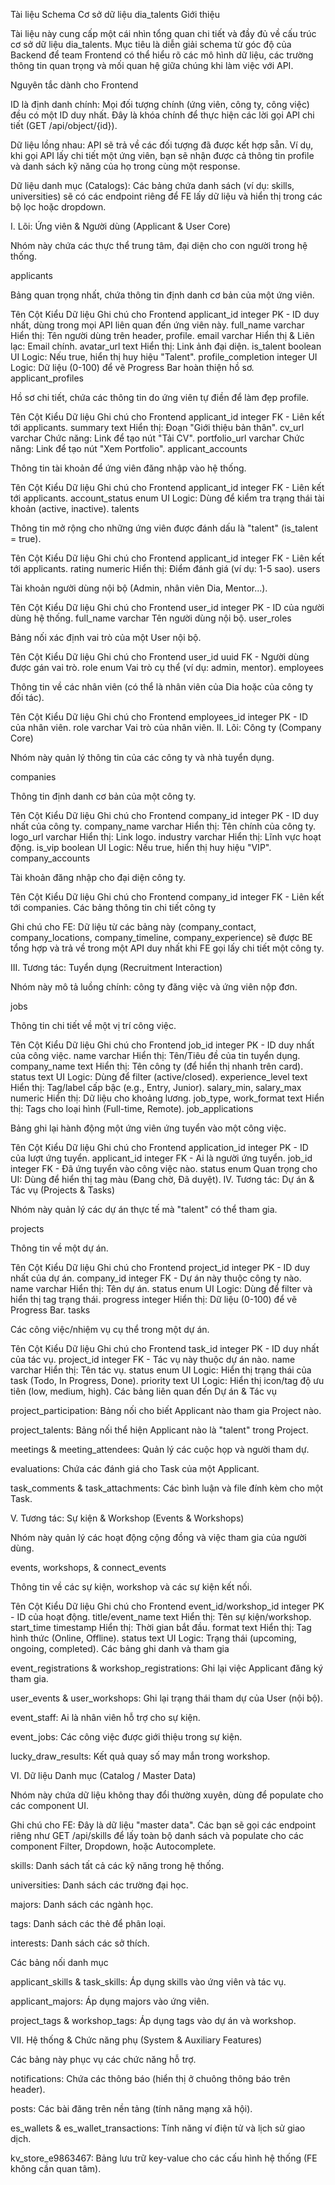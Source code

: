 

Tài liệu Schema Cơ sở dữ liệu dia_talents
Giới thiệu

Tài liệu này cung cấp một cái nhìn tổng quan chi tiết và đầy đủ về cấu trúc cơ sở dữ liệu dia_talents. Mục tiêu là diễn giải schema từ góc độ của Backend để team Frontend có thể hiểu rõ các mô hình dữ liệu, các trường thông tin quan trọng và mối quan hệ giữa chúng khi làm việc với API.

Nguyên tắc dành cho Frontend

ID là định danh chính: Mọi đối tượng chính (ứng viên, công ty, công việc) đều có một ID duy nhất. Đây là khóa chính để thực hiện các lời gọi API chi tiết (GET /api/object/{id}).

Dữ liệu lồng nhau: API sẽ trả về các đối tượng đã được kết hợp sẵn. Ví dụ, khi gọi API lấy chi tiết một ứng viên, bạn sẽ nhận được cả thông tin profile và danh sách kỹ năng của họ trong cùng một response.

Dữ liệu danh mục (Catalogs): Các bảng chứa danh sách (ví dụ: skills, universities) sẽ có các endpoint riêng để FE lấy dữ liệu và hiển thị trong các bộ lọc hoặc dropdown.

I. Lõi: Ứng viên & Người dùng (Applicant & User Core)

Nhóm này chứa các thực thể trung tâm, đại diện cho con người trong hệ thống.

applicants

Bảng quan trọng nhất, chứa thông tin định danh cơ bản của một ứng viên.

Tên Cột	Kiểu Dữ liệu	Ghi chú cho Frontend
applicant_id	integer	PK - ID duy nhất, dùng trong mọi API liên quan đến ứng viên này.
full_name	varchar	Hiển thị: Tên người dùng trên header, profile.
email	varchar	Hiển thị & Liên lạc: Email chính.
avatar_url	text	Hiển thị: Link ảnh đại diện.
is_talent	boolean	UI Logic: Nếu true, hiển thị huy hiệu "Talent".
profile_completion	integer	UI Logic: Dữ liệu (0-100) để vẽ Progress Bar hoàn thiện hồ sơ.
applicant_profiles

Hồ sơ chi tiết, chứa các thông tin do ứng viên tự điền để làm đẹp profile.

Tên Cột	Kiểu Dữ liệu	Ghi chú cho Frontend
applicant_id	integer	FK - Liên kết tới applicants.
summary	text	Hiển thị: Đoạn "Giới thiệu bản thân".
cv_url	varchar	Chức năng: Link để tạo nút "Tải CV".
portfolio_url	varchar	Chức năng: Link để tạo nút "Xem Portfolio".
applicant_accounts

Thông tin tài khoản để ứng viên đăng nhập vào hệ thống.

Tên Cột	Kiểu Dữ liệu	Ghi chú cho Frontend
applicant_id	integer	FK - Liên kết tới applicants.
account_status	enum	UI Logic: Dùng để kiểm tra trạng thái tài khoản (active, inactive).
talents

Thông tin mở rộng cho những ứng viên được đánh dấu là "talent" (is_talent = true).

Tên Cột	Kiểu Dữ liệu	Ghi chú cho Frontend
applicant_id	integer	FK - Liên kết tới applicants.
rating	numeric	Hiển thị: Điểm đánh giá (ví dụ: 1-5 sao).
users

Tài khoản người dùng nội bộ (Admin, nhân viên Dia, Mentor...).

Tên Cột	Kiểu Dữ liệu	Ghi chú cho Frontend
user_id	integer	PK - ID của người dùng hệ thống.
full_name	varchar	Tên người dùng nội bộ.
user_roles

Bảng nối xác định vai trò của một User nội bộ.

Tên Cột	Kiểu Dữ liệu	Ghi chú cho Frontend
user_id	uuid	FK - Người dùng được gán vai trò.
role	enum	Vai trò cụ thể (ví dụ: admin, mentor).
employees

Thông tin về các nhân viên (có thể là nhân viên của Dia hoặc của công ty đối tác).

Tên Cột	Kiểu Dữ liệu	Ghi chú cho Frontend
employees_id	integer	PK - ID của nhân viên.
role	varchar	Vai trò của nhân viên.
II. Lõi: Công ty (Company Core)

Nhóm này quản lý thông tin của các công ty và nhà tuyển dụng.

companies

Thông tin định danh cơ bản của một công ty.

Tên Cột	Kiểu Dữ liệu	Ghi chú cho Frontend
company_id	integer	PK - ID duy nhất của công ty.
company_name	varchar	Hiển thị: Tên chính của công ty.
logo_url	varchar	Hiển thị: Link logo.
industry	varchar	Hiển thị: Lĩnh vực hoạt động.
is_vip	boolean	UI Logic: Nếu true, hiển thị huy hiệu "VIP".
company_accounts

Tài khoản đăng nhập cho đại diện công ty.

Tên Cột	Kiểu Dữ liệu	Ghi chú cho Frontend
company_id	integer	FK - Liên kết tới companies.
Các bảng thông tin chi tiết công ty

Ghi chú cho FE: Dữ liệu từ các bảng này (company_contact, company_locations, company_timeline, company_experience) sẽ được BE tổng hợp và trả về trong một API duy nhất khi FE gọi lấy chi tiết một công ty.

III. Tương tác: Tuyển dụng (Recruitment Interaction)

Nhóm này mô tả luồng chính: công ty đăng việc và ứng viên nộp đơn.

jobs

Thông tin chi tiết về một vị trí công việc.

Tên Cột	Kiểu Dữ liệu	Ghi chú cho Frontend
job_id	integer	PK - ID duy nhất của công việc.
name	varchar	Hiển thị: Tên/Tiêu đề của tin tuyển dụng.
company_name	text	Hiển thị: Tên công ty (để hiển thị nhanh trên card).
status	text	UI Logic: Dùng để filter (active/closed).
experience_level	text	Hiển thị: Tag/label cấp bậc (e.g., Entry, Junior).
salary_min, salary_max	numeric	Hiển thị: Dữ liệu cho khoảng lương.
job_type, work_format	text	Hiển thị: Tags cho loại hình (Full-time, Remote).
job_applications

Bảng ghi lại hành động một ứng viên ứng tuyển vào một công việc.

Tên Cột	Kiểu Dữ liệu	Ghi chú cho Frontend
application_id	integer	PK - ID của lượt ứng tuyển.
applicant_id	integer	FK - Ai là người ứng tuyển.
job_id	integer	FK - Đã ứng tuyển vào công việc nào.
status	enum	Quan trọng cho UI: Dùng để hiển thị tag màu (Đang chờ, Đã duyệt).
IV. Tương tác: Dự án & Tác vụ (Projects & Tasks)

Nhóm này quản lý các dự án thực tế mà "talent" có thể tham gia.

projects

Thông tin về một dự án.

Tên Cột	Kiểu Dữ liệu	Ghi chú cho Frontend
project_id	integer	PK - ID duy nhất của dự án.
company_id	integer	FK - Dự án này thuộc công ty nào.
name	varchar	Hiển thị: Tên dự án.
status	enum	UI Logic: Dùng để filter và hiển thị tag trạng thái.
progress	integer	Hiển thị: Dữ liệu (0-100) để vẽ Progress Bar.
tasks

Các công việc/nhiệm vụ cụ thể trong một dự án.

Tên Cột	Kiểu Dữ liệu	Ghi chú cho Frontend
task_id	integer	PK - ID duy nhất của tác vụ.
project_id	integer	FK - Tác vụ này thuộc dự án nào.
name	varchar	Hiển thị: Tên tác vụ.
status	enum	UI Logic: Hiển thị trạng thái của task (Todo, In Progress, Done).
priority	text	UI Logic: Hiển thị icon/tag độ ưu tiên (low, medium, high).
Các bảng liên quan đến Dự án & Tác vụ

project_participation: Bảng nối cho biết Applicant nào tham gia Project nào.

project_talents: Bảng nối thể hiện Applicant nào là "talent" trong Project.

meetings & meeting_attendees: Quản lý các cuộc họp và người tham dự.

evaluations: Chứa các đánh giá cho Task của một Applicant.

task_comments & task_attachments: Các bình luận và file đính kèm cho một Task.

V. Tương tác: Sự kiện & Workshop (Events & Workshops)

Nhóm này quản lý các hoạt động cộng đồng và việc tham gia của người dùng.

events, workshops, & connect_events

Thông tin về các sự kiện, workshop và các sự kiện kết nối.

Tên Cột	Kiểu Dữ liệu	Ghi chú cho Frontend
event_id/workshop_id	integer	PK - ID của hoạt động.
title/event_name	text	Hiển thị: Tên sự kiện/workshop.
start_time	timestamp	Hiển thị: Thời gian bắt đầu.
format	text	Hiển thị: Tag hình thức (Online, Offline).
status	text	UI Logic: Trạng thái (upcoming, ongoing, completed).
Các bảng ghi danh và tham gia

event_registrations & workshop_registrations: Ghi lại việc Applicant đăng ký tham gia.

user_events & user_workshops: Ghi lại trạng thái tham dự của User (nội bộ).

event_staff: Ai là nhân viên hỗ trợ cho sự kiện.

event_jobs: Các công việc được giới thiệu trong sự kiện.

lucky_draw_results: Kết quả quay số may mắn trong workshop.

VI. Dữ liệu Danh mục (Catalog / Master Data)

Nhóm này chứa dữ liệu không thay đổi thường xuyên, dùng để populate cho các component UI.

Ghi chú cho FE: Đây là dữ liệu "master data". Các bạn sẽ gọi các endpoint riêng như GET /api/skills để lấy toàn bộ danh sách và populate cho các component Filter, Dropdown, hoặc Autocomplete.

skills: Danh sách tất cả các kỹ năng trong hệ thống.

universities: Danh sách các trường đại học.

majors: Danh sách các ngành học.

tags: Danh sách các thẻ để phân loại.

interests: Danh sách các sở thích.

Các bảng nối danh mục

applicant_skills & task_skills: Áp dụng skills vào ứng viên và tác vụ.

applicant_majors: Áp dụng majors vào ứng viên.

project_tags & workshop_tags: Áp dụng tags vào dự án và workshop.

VII. Hệ thống & Chức năng phụ (System & Auxiliary Features)

Các bảng này phục vụ các chức năng hỗ trợ.

notifications: Chứa các thông báo (hiển thị ở chuông thông báo trên header).

posts: Các bài đăng trên nền tảng (tính năng mạng xã hội).

es_wallets & es_wallet_transactions: Tính năng ví điện tử và lịch sử giao dịch.

kv_store_e9863467: Bảng lưu trữ key-value cho các cấu hình hệ thống (FE không cần quan tâm).
